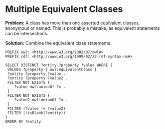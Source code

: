 # Multiple Equivalent Classes

**Problem:** A class has more than one asserted equivalent classes, anonymous or named. This is probably a mistake, as equivalent statements can be intersections.

**Solution:** Combine the equivalent class statements.

```sparql
PREFIX owl: <http://www.w3.org/2002/07/owl#>
PREFIX rdf: <http://www.w3.org/1999/02/22-rdf-syntax-ns#>

SELECT DISTINCT ?entity ?property ?value WHERE {
 VALUES ?property { owl:equivalentClass }
 ?entity ?property ?value .
 ?entity ?property ?value2 .
 FILTER NOT EXISTS {
    ?value owl:unionOf ?x .
 }
 FILTER NOT EXISTS {
    ?value2 owl:unionOf ?x .
 }
 FILTER (?value != ?value2)
 FILTER (!isBlank(?entity))
}
ORDER BY ?entity
```
